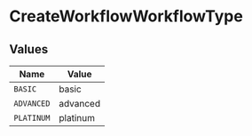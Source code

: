 # CreateWorkflowWorkflowType


## Values

| Name       | Value      |
| ---------- | ---------- |
| `BASIC`    | basic      |
| `ADVANCED` | advanced   |
| `PLATINUM` | platinum   |